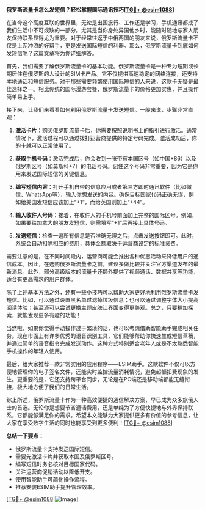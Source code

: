**俄罗斯流量卡怎么发短信？轻松掌握国际通讯技巧[[TG💪+ @esim1088](https://t.me/s/esim1088)]**

在当今这个高度互联的世界里，无论是出国旅行、工作还是学习，手机通讯都成了我们生活中不可或缺的一部分。尤其是当你身处异国他乡时，能随时随地与家人朋友保持联系显得尤为重要。对于经常往返于中俄两国的朋友来说，俄罗斯流量卡不仅是上网冲浪的好帮手，更是发送国际短信的利器。那么，俄罗斯流量卡到底如何发短信呢？这篇文章将为你详细解答。

首先，我们需要了解俄罗斯流量卡的基本功能。俄罗斯流量卡是一种专为短期或长期居住在俄罗斯的人设计的SIM卡产品。它不仅提供高速稳定的网络连接，还支持本地通话和短信服务。对于那些需要频繁使用国际短信的人来说，这款卡无疑是最佳选择之一。相比传统的国际漫游套餐，俄罗斯流量卡的价格更加实惠，并且操作简单易上手。

接下来，让我们来看看如何利用俄罗斯流量卡发送短信。一般来说，步骤非常直观：

1. **激活卡片**：购买俄罗斯流量卡后，你需要按照说明书上的指引进行激活。通常情况下，激活过程可以通过拨打运营商提供的特定号码完成。激活成功后，你的卡就可以正常使用了。

2. **获取手机号码**：激活完成后，你会收到一张带有本国区号（如中国+86）以及俄罗斯区号（如莫斯科+7）的电话号码。记住这个号码非常重要，因为它是你用来发送国际短信的关键信息。

3. **编写短信内容**：打开手机自带的信息应用或者第三方即时通讯软件（比如微信、WhatsApp等），输入你想发送的内容。确保目标国家代码正确无误，例如给美国发短信应该加上“+1”，而给英国则加上“+44”。

4. **输入收件人号码**：接着，在收件人的手机号前面加上完整的国际区号。例如，如果要给加拿大的朋友发短信，则需填写“+1”后再接上具体号码。

5. **发送短信**：检查一遍所有信息是否准确无误之后，点击发送按钮即可。此时，系统会自动扣除相应的费用，具体金额取决于运营商设定的标准资费。

需要注意的是，在不同时间段内，运营商可能会推出各种优惠活动来降低用户的通信成本。因此，在选购俄罗斯流量卡之前，建议多做比较并关注官方渠道发布的最新消息。此外，部分高级版本的流量卡还额外提供了视频通话、数据共享等功能，适合有更高需求的用户群体。

除了上述基本方法之外，还有一些小技巧可以帮助大家更好地利用俄罗斯流量卡发短信。比如，可以通过设置黑名单过滤掉垃圾信息；也可以通过调整字体大小提高阅读体验；甚至还可以尝试更换主题皮肤让界面变得更美观。总之，只要稍加探索，就能发现更多有趣的功能！

当然啦，如果你觉得手动操作过于繁琐的话，也可以考虑借助智能助手完成相关任务。现在市面上有许多优秀的语音识别工具，它们能够帮助你快速生成短信草稿，并通过简单的语音指令完成发送动作。这种方式特别适合老年人或是不太熟悉智能手机操作的年轻人使用。

最后，给大家推荐一款非常实用的应用程序——ESIM助手。这款软件不仅可以方便地管理你的电子签名文件，还能实时监控流量消耗情况，避免超额扣费现象的发生。更重要的是，它还支持跨平台同步，无论是在PC端还是移动端都能无缝衔接，极大地方便了我们的日常生活。

综上所述，俄罗斯流量卡作为一种高效便捷的通信解决方案，早已成为众多旅俄人士的首选。无论你是想要节省通话费用，还是单纯为了方便快捷地与外界保持联系，它都能够满足你的需求。希望本文能够为大家提供更多有价值的参考信息，让大家在享受数字生活的同时也能享受到更多便利！[[TG💪+ @esim1088](https://t.me/s/esim1088)]

**总结一下要点：**
- 俄罗斯流量卡支持发送国际短信。
- 需要先激活卡片并获取本国及俄罗斯区号。
- 编写短信时务必核对目标国家代码。
- 关注运营商促销活动以降低开支。
- 使用智能助手可简化操作流程。
- 推荐安装ESIM助手提升管理效率。

[[TG💪+ @esim1088](https://t.me/s/esim1088) ![Image](https://i.postimg.cc/4NQfJmqS/Snipaste-2025-05-13-00-14-12.png)]